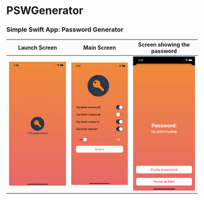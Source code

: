 # PSWGenerator
### Simple Swift App: Password Generator

Launch Screen             |  Main Screen                          |  Screen showing the password
:-------------------------:|:-------------------------:|:-------------------------:
![](screenshot/LaunchScreen.png)  |  ![](screenshot/screen1.png)|  ![](screenshot/screen2.png)
